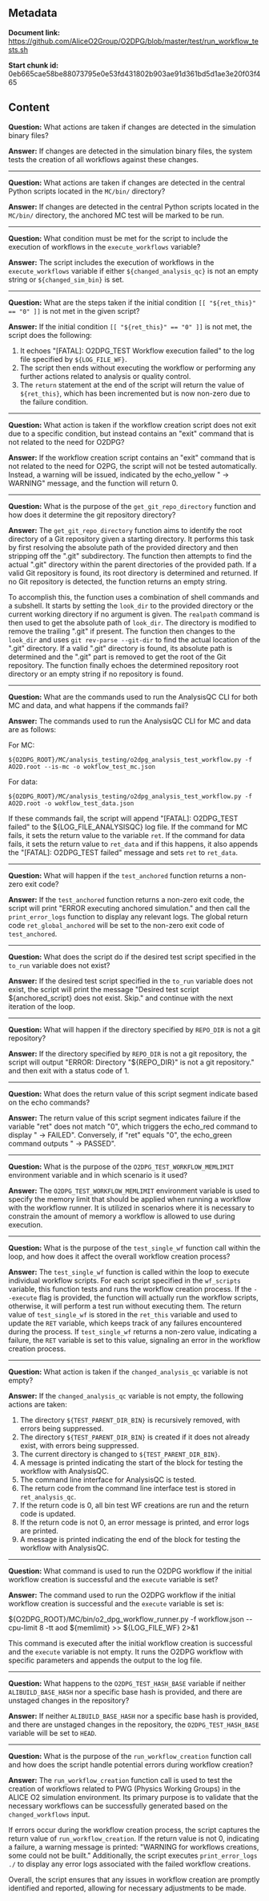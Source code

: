 ## Metadata

**Document link:** https://github.com/AliceO2Group/O2DPG/blob/master/test/run_workflow_tests.sh

**Start chunk id:** 0eb665cae58be88073795e0e53fd431802b903ae91d361bd5d1ae3e20f03f465

## Content

**Question:** What actions are taken if changes are detected in the simulation binary files?

**Answer:** If changes are detected in the simulation binary files, the system tests the creation of all workflows against these changes.

---

**Question:** What actions are taken if changes are detected in the central Python scripts located in the `MC/bin/` directory?

**Answer:** If changes are detected in the central Python scripts located in the `MC/bin/` directory, the anchored MC test will be marked to be run.

---

**Question:** What condition must be met for the script to include the execution of workflows in the `execute_workflows` variable?

**Answer:** The script includes the execution of workflows in the `execute_workflows` variable if either `${changed_analysis_qc}` is not an empty string or `${changed_sim_bin}` is set.

---

**Question:** What are the steps taken if the initial condition `[[ "${ret_this}" == "0" ]]` is not met in the given script?

**Answer:** If the initial condition `[[ "${ret_this}" == "0" ]]` is not met, the script does the following:

1. It echoes "[FATAL]: O2DPG_TEST Workflow execution failed" to the log file specified by `${LOG_FILE_WF}`.
2. The script then ends without executing the workflow or performing any further actions related to analysis or quality control.
3. The `return` statement at the end of the script will return the value of `${ret_this}`, which has been incremented but is now non-zero due to the failure condition.

---

**Question:** What action is taken if the workflow creation script does not exit due to a specific condition, but instead contains an "exit" command that is not related to the need for O2DPG?

**Answer:** If the workflow creation script contains an "exit" command that is not related to the need for O2PG, the script will not be tested automatically. Instead, a warning will be issued, indicated by the echo_yellow " -> WARNING" message, and the function will return 0.

---

**Question:** What is the purpose of the `get_git_repo_directory` function and how does it determine the git repository directory?

**Answer:** The `get_git_repo_directory` function aims to identify the root directory of a Git repository given a starting directory. It performs this task by first resolving the absolute path of the provided directory and then stripping off the ".git" subdirectory. The function then attempts to find the actual ".git" directory within the parent directories of the provided path. If a valid Git repository is found, its root directory is determined and returned. If no Git repository is detected, the function returns an empty string.

To accomplish this, the function uses a combination of shell commands and a subshell. It starts by setting the `look_dir` to the provided directory or the current working directory if no argument is given. The `realpath` command is then used to get the absolute path of `look_dir`. The directory is modified to remove the trailing ".git" if present. The function then changes to the `look_dir` and uses `git rev-parse --git-dir` to find the actual location of the ".git" directory. If a valid ".git" directory is found, its absolute path is determined and the ".git" part is removed to get the root of the Git repository. The function finally echoes the determined repository root directory or an empty string if no repository is found.

---

**Question:** What are the commands used to run the AnalysisQC CLI for both MC and data, and what happens if the commands fail?

**Answer:** The commands used to run the AnalysisQC CLI for MC and data are as follows:

For MC:
```
${O2DPG_ROOT}/MC/analysis_testing/o2dpg_analysis_test_workflow.py -f AO2D.root --is-mc -o wokflow_test_mc.json
```

For data:
```
${O2DPG_ROOT}/MC/analysis_testing/o2dpg_analysis_test_workflow.py -f AO2D.root -o wokflow_test_data.json
```

If these commands fail, the script will append "[FATAL]: O2DPG_TEST failed" to the ${LOG_FILE_ANALYSISQC} log file. If the command for MC fails, it sets the return value to the variable `ret`. If the command for data fails, it sets the return value to `ret_data` and if this happens, it also appends the "[FATAL]: O2DPG_TEST failed" message and sets `ret` to `ret_data`.

---

**Question:** What will happen if the `test_anchored` function returns a non-zero exit code?

**Answer:** If the `test_anchored` function returns a non-zero exit code, the script will print "ERROR executing anchored simulation." and then call the `print_error_logs` function to display any relevant logs. The global return code `ret_global_anchored` will be set to the non-zero exit code of `test_anchored`.

---

**Question:** What does the script do if the desired test script specified in the `to_run` variable does not exist?

**Answer:** If the desired test script specified in the `to_run` variable does not exist, the script will print the message "Desired test script ${anchored_script} does not exist. Skip." and continue with the next iteration of the loop.

---

**Question:** What will happen if the directory specified by `REPO_DIR` is not a git repository?

**Answer:** If the directory specified by `REPO_DIR` is not a git repository, the script will output "ERROR: Directory \"${REPO_DIR}\" is not a git repository." and then exit with a status code of 1.

---

**Question:** What does the return value of this script segment indicate based on the echo commands?

**Answer:** The return value of this script segment indicates failure if the variable "ret" does not match "0", which triggers the echo_red command to display " -> FAILED". Conversely, if "ret" equals "0", the echo_green command outputs " -> PASSED".

---

**Question:** What is the purpose of the `O2DPG_TEST_WORKFLOW_MEMLIMIT` environment variable and in which scenario is it used?

**Answer:** The `O2DPG_TEST_WORKFLOW_MEMLIMIT` environment variable is used to specify the memory limit that should be applied when running a workflow with the workflow runner. It is utilized in scenarios where it is necessary to constrain the amount of memory a workflow is allowed to use during execution.

---

**Question:** What is the purpose of the `test_single_wf` function call within the loop, and how does it affect the overall workflow creation process?

**Answer:** The `test_single_wf` function is called within the loop to execute individual workflow scripts. For each script specified in the `wf_scripts` variable, this function tests and runs the workflow creation process. If the `--execute` flag is provided, the function will actually run the workflow scripts, otherwise, it will perform a test run without executing them. The return value of `test_single_wf` is stored in the `ret_this` variable and used to update the `RET` variable, which keeps track of any failures encountered during the process. If `test_single_wf` returns a non-zero value, indicating a failure, the `RET` variable is set to this value, signaling an error in the workflow creation process.

---

**Question:** What action is taken if the `changed_analysis_qc` variable is not empty?

**Answer:** If the `changed_analysis_qc` variable is not empty, the following actions are taken:

1. The directory `${TEST_PARENT_DIR_BIN}` is recursively removed, with errors being suppressed.
2. The directory `${TEST_PARENT_DIR_BIN}` is created if it does not already exist, with errors being suppressed.
3. The current directory is changed to `${TEST_PARENT_DIR_BIN}`.
4. A message is printed indicating the start of the block for testing the workflow with AnalysisQC.
5. The command line interface for AnalysisQC is tested.
6. The return code from the command line interface test is stored in `ret_analysis_qc`.
7. If the return code is 0, all bin test WF creations are run and the return code is updated.
8. If the return code is not 0, an error message is printed, and error logs are printed.
9. A message is printed indicating the end of the block for testing the workflow with AnalysisQC.

---

**Question:** What command is used to run the O2DPG workflow if the initial workflow creation is successful and the `execute` variable is set?

**Answer:** The command used to run the O2DPG workflow if the initial workflow creation is successful and the `execute` variable is set is:

${O2DPG_ROOT}/MC/bin/o2_dpg_workflow_runner.py -f workflow.json --cpu-limit 8 -tt aod ${memlimit} >> ${LOG_FILE_WF} 2>&1

This command is executed after the initial workflow creation is successful and the `execute` variable is not empty. It runs the O2DPG workflow with specific parameters and appends the output to the log file.

---

**Question:** What happens to the `O2DPG_TEST_HASH_BASE` variable if neither `ALIBUILD_BASE_HASH` nor a specific base hash is provided, and there are unstaged changes in the repository?

**Answer:** If neither `ALIBUILD_BASE_HASH` nor a specific base hash is provided, and there are unstaged changes in the repository, the `O2DPG_TEST_HASH_BASE` variable will be set to `HEAD`.

---

**Question:** What is the purpose of the `run_workflow_creation` function call and how does the script handle potential errors during workflow creation?

**Answer:** The `run_workflow_creation` function call is used to test the creation of workflows related to PWG (Physics Working Groups) in the ALICE O2 simulation environment. Its primary purpose is to validate that the necessary workflows can be successfully generated based on the `changed_workflows` input.

If errors occur during the workflow creation process, the script captures the return value of `run_workflow_creation`. If the return value is not 0, indicating a failure, a warning message is printed: "WARNING for workflows creations, some could not be built." Additionally, the script executes `print_error_logs ./` to display any error logs associated with the failed workflow creations.

Overall, the script ensures that any issues in workflow creation are promptly identified and reported, allowing for necessary adjustments to be made.